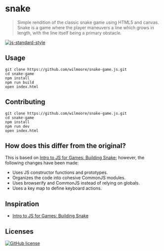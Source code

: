 # snake
> Simple rendition of the classic snake game using HTML5 and canvas.
> Snake is a game where the player maneuvers a line which grows in length, with the line itself being a primary obstacle.

[![js-standard-style](https://img.shields.io/badge/code%20style-standard-brightgreen.svg?style=flat)](https://github.com/feross/standard)

## Usage

```shell
git clone https://github.com/wilmoore/snake-game.js.git
cd snake-game
npm install
npm run build
open index.html
```

## Contributing

```shell
git clone https://github.com/wilmoore/snake-game.js.git
cd snake-game
npm install
npm run dev
open index.html
```

## How does this differ from the original?

This is based on [Intro to JS for Games: Building Snake]; however, the following changes have been made:

- Uses JS constructor functions and prototypes.
- Organizes the code into cohesive CommonJS modules.
- Uses browserify and CommonJS instead of relying on globals.
- Uses a key map to define keyboard actions.

## Inspiration

- [Intro to JS for Games: Building Snake](http://slides.com/zachklabunde/js-for-games)

## Licenses

[![GitHub license](https://img.shields.io/github/license/wilmoore/snake-game.js.svg)](https://github.com/wilmoore/snake-game.js/blob/master/license)


[Intro to JS for Games: Building Snake]: http://slides.com/zachklabunde/js-for-games
